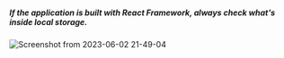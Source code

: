 ##### If the application is built with React Framework, always check what's inside local storage.
![Screenshot from 2023-06-02 21-49-04](https://github.com/Sameer484/methodology/assets/110039044/943f44ef-7575-4999-85f8-42ce035fd0c8)

